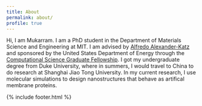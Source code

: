 ```yaml
---
title: About
permalink: about/
profile: true
---
```


Hi, I am Mukarram. I am a PhD student in the Department of Materials Science and Engineering at MIT. I am advised by [Alfredo Alexander-Katz](https://dmse.mit.edu/faculty/profile/alexander-katz) and sponsored by the United States Department of Energy through the [Computational Science Graduate Fellowship](https://www.krellinst.org/csgf/). I got my undergraduate degree from Duke University, where in summers, I would travel to China to do research at Shanghai Jiao Tong University. In my current research, I use molecular simulations to design nanostructures that behave as artifical membrane proteins. 

{% include footer.html %}
